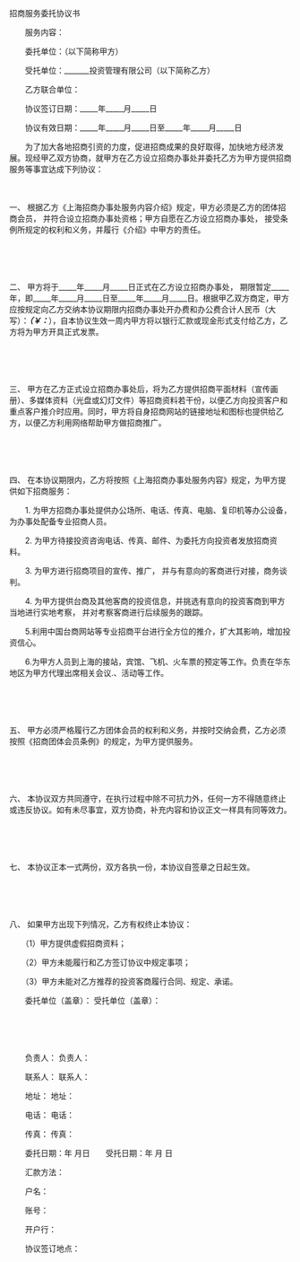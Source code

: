 



招商服务委托协议书



 

　　服务内容：

　　委托单位：（以下简称甲方）

　　受托单位：_______投资管理有限公司（以下简称乙方）

　　乙方联合单位：

　　协议签订日期：_____年_____月_____日

　　协议有效日期：_____年_____月_____日至_____年_____月_____日　　

　　为了加大各地招商引资的力度，促进招商成果的良好取得，加快地方经济发展。现经甲乙双方协商，就甲方在乙方设立招商办事处并委托乙方为甲方提供招商服务等事宜达成下列协议：

　　

一、
根据乙方《上海招商办事处服务内容介绍》规定，甲方必须是乙方的团体招商会员， 并符合设立招商办事处资格；甲方自愿在乙方设立招商办事处， 接受条例所规定的权利和义务，并履行《介绍》中甲方的责任。

　　

　　

二、
甲方将于_____年_____月_____日正式在乙方设立招商办事处， 期限暂定_____年，即_____年_____月_____日至_____年_____月_____日。根据甲乙双方商定，甲方应按规定向乙方交纳本协议期限内招商办事处开办费和办公费合计人民币（大写）：_____（￥：_____），自本协议生效一周内甲方将以银行汇款或现金形式支付给乙方，乙方将为甲方开具正式发票。

　　

　　

三、
甲方在乙方正式设立招商办事处后，将为乙方提供招商平面材料（宣传画册）、多媒体资料（光盘或幻灯文件）等招商资料若干份，以便乙方向投资客户和重点客户推介时应用。同时，甲方将自身招商网站的链接地址和图标也提供给乙方，以便乙方利用网络帮助甲方做招商推广。

　　

　　

四、
在本协议期限内，乙方将按照《上海招商办事处服务内容》规定，为甲方提供如下招商服务：

　　1. 为甲方招商办事处提供办公场所、电话、传真、电脑、复印机等办公设备，为办事处配备专业招商人员。

　　2. 为甲方待接投资咨询电话、传真、邮件、为委托方向投资者发放招商资料。

　　3. 为甲方进行招商项目的宣传、推广， 并与有意向的客商进行对接，商务谈判。

　　4. 为甲方提供台商及其他客商的投资信息，并挑选有意向的投资客商到甲方当地进行实地考察， 并对考察客商进行后续服务的跟踪。

　　5.利用中国台商网站等专业招商平台进行全方位的推介，扩大其影响，增加投资信心。

　　6.为甲方人员到上海的接站，宾馆、飞机、火车票的预定等工作。负责在华东地区为甲方代理出席相关会议.、活动等工作。

　　

　　

五、
甲方必须严格履行乙方团体会员的权利和义务，并按时交纳会费，乙方必须按照《招商团体会员条例》的规定，为甲方提供服务。

　　

　　

六、
本协议双方共同遵守，在执行过程中除不可抗力外，任何一方不得随意终止或违反协议。如有未尽事宜，双方协商，补充内容和协议正文一样具有同等效力。

　　

　　

七、
本协议正本一式两份，双方各执一份，本协议自签章之日起生效。

　　

　　

八、
如果甲方出现下列情况，乙方有权终止本协议：

　　（1）甲方提供虚假招商资料；

　　（2）甲方未能履行和乙方签订协议中规定事项；

　　（3）甲方未能对乙方推荐的投资客商履行合同、规定、承诺。　　

　　委托单位（盖章）： 受托单位（盖章）：

　　

　　

　　负责人： 负责人：

　　联系人： 联系人：

　　地址： 地址：

　　电话： 电话：

　　传真： 传真：

　　委托日期：年 月日　　受托日期：年 月 日　　

　　汇款方法：

　　户名：

　　账号：

　　开户行：

　　协议签订地点：

　　